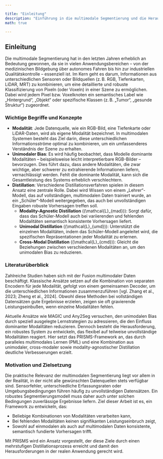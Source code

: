 ```yaml
---

title: "Einleitung"  
description: "Einführung in die multimodale Segmentierung und die Herausforderungen bei unvollständigen Daten."  
math: true  

---
```


## Einleitung

Die multimodale Segmentierung hat in den letzten Jahren erheblich an Bedeutung gewonnen, da sie in vielen Anwendungsbereichen – von der medizinischen Bildgebung über autonomes Fahren bis hin zur industriellen Qualitätskontrolle – essenziell ist. Im Kern geht es darum, Informationen aus unterschiedlichen Sensoren oder Bildquellen (z. B. RGB, Tiefenkarten, LiDAR, MRT) zu kombinieren, um eine detaillierte und robuste Klassifizierung von Pixeln (oder Voxeln) in einer Szene zu ermöglichen. Dabei wird jedem Pixel bzw. Voxelknoten ein semantisches Label wie „Hintergrund“, „Objekt“ oder spezifische Klassen (z. B. „Tumor“, „gesunde Struktur“) zugeordnet.

### Wichtige Begriffe und Konzepte

- **Modalität**: Jede Datenquelle, wie ein RGB-Bild, eine Tiefenkarte oder LiDAR-Daten, wird als eigene Modalität bezeichnet. In multimodalen Systemen besteht das Ziel darin, diese unterschiedlichen Informationsströme optimal zu kombinieren, um ein umfassenderes Verständnis der Szene zu erhalten.
- **Unimodaler Bias**: Es wird häufig beobachtet, dass Modelle dominante Modalitäten – beispielsweise leicht interpretierbare RGB-Bilder – bevorzugen. Dies führt dazu, dass andere Modalitäten, die zwar wichtige, aber schwerer zu extrahierende Informationen liefern, vernachlässigt werden. Fehlt die dominante Modalität, kann sich die Gesamtleistung des Systems erheblich verschlechtern.
- **Distillation**: Verschiedene Distillationsverfahren spielen in diesem Ansatz eine zentrale Rolle. Dabei wird Wissen von einem „Lehrer“-Modell, das auf vollständigen, multimodalen Daten trainiert wurde, an ein „Schüler“-Modell weitergegeben, das auch bei unvollständigen Eingaben robuste Vorhersagen treffen soll.
  - **Modality-Agnostic Distillation** (\(\mathcal{L}_{mad}\)): Sorgt dafür, dass das Schüler-Modell auch bei variierenden und fehlenden Modalitäten semantisch konsistente Vorhersagen liefert.
  - **Unimodal Distillation** (\(\mathcal{L}_{umd}\)): Unterstützt die einzelnen Modalitäten, indem das Schüler-Modell angeleitet wird, die spezifischen Repräsentationen jeder Modalität zu erlernen.
  - **Cross-Modal Distillation** (\(\mathcal{L}_{cmd}\)): Gleicht die Beziehungen zwischen verschiedenen Modalitäten an, um den unimodalen Bias zu reduzieren.

### Literaturüberblick

Zahlreiche Studien haben sich mit der Fusion multimodaler Daten beschäftigt. Klassische Ansätze setzen auf die Kombination von separaten Encodern für jede Modalität, gefolgt von einem gemeinsamen Decoder, um die unterschiedlichen Informationen zusammenzuführen [vgl. Zhang et al., 2023; Zheng et al., 2024]. Obwohl diese Methoden bei vollständigen Datensätzen gute Ergebnisse erzielen, zeigen sie oft gravierende Leistungseinbußen, wenn einzelne Modalitäten fehlen.

Aktuelle Ansätze wie MAGIC und Any2Seg versuchen, den unimodalen Bias durch speziell ausgelegte Lernstrategien zu adressieren, die den Einfluss dominanter Modalitäten reduzieren. Dennoch besteht die Herausforderung, ein robustes System zu entwickeln, das flexibel auf teilweise unvollständige Modalitäten reagiert. Hier setzt das PRISMS-Framework an, das durch paralleles multimodales Lernen (PML) und eine Kombination aus unimodaler, cross-modaler sowie modality-agnostischer Distillation deutliche Verbesserungen erzielt.

### Motivation und Zielsetzung

Die praktische Relevanz der multimodalen Segmentierung liegt vor allem in der Realität, in der nicht alle gewünschten Datenquellen stets verfügbar sind. Sensorfehler, unterschiedliche Erfassungsraten oder Umgebungsbedingungen führen häufig zu unvollständigen Datensätzen. Ein robustes Segmentierungsmodell muss daher auch unter solchen Bedingungen zuverlässige Ergebnisse liefern. Ziel dieser Arbeit ist es, ein Framework zu entwickeln, das:
- Beliebige Kombinationen von Modalitäten verarbeiten kann,
- Bei fehlenden Modalitäten keinen signifikanten Leistungseinbruch zeigt,
- Sowohl auf einmodalen als auch auf multimodalen Daten konsistente, semantisch fundierte Vorhersagen trifft.

Mit PRISMS wird ein Ansatz vorgestellt, der diese Ziele durch einen mehrstufigen Distillationsprozess erreicht und damit den Herausforderungen in der realen Anwendung gerecht wird.